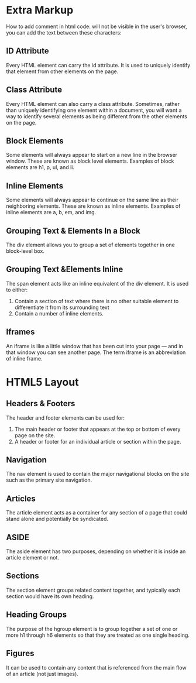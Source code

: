 # Extra Markup

How to add comment in html code:
will not be visible in the user's browser, you can add the text between these characters:
<!-- comment goes here -->

## ID Attribute
Every HTML element can carry the id attribute. It is used to uniquely identify that element from other elements on the page.

## Class Attribute
Every HTML element can also carry a class attribute. Sometimes, rather than uniquely identifying one element within a document, you will want a way to identify several elements as being different from the other elements on the page.

## Block Elements
Some elements will always appear to start on a new line in the browser window. These are known as block level elements.
Examples of block elements are h1, p, ul, and li.

## Inline Elements
Some elements will always appear to continue on the same line as their neighboring elements. These are known as inline elements. Examples of inline elements are a, b, em, and img.

## Grouping Text & Elements In a Block
The div element allows you to group a set of elements together in one block-level box.


## Grouping Text &Elements Inline
The span element acts like an inline equivalent of the div element. It is used to either:
1. Contain a section of text where there is no other suitable element to differentiate it from its surrounding text
2. Contain a number of inline elements.

## Iframes
An iframe is like a little window that has been cut into your page — and in that window you can see another page. The term iframe is an abbreviation of inline frame.

# HTML5 Layout

## Headers & Footers
The header and footer elements can be used for:
1. The main header or footer that appears at the top or bottom of every page on the site.
2. A header or footer for an individual article or section within the page.


## Navigation
The nav element is used to contain the major navigational blocks on the site such as the primary site navigation.


## Articles
The article element acts as a container for any section of a page that could stand alone and potentially be syndicated.

## ASIDE
The aside element has two purposes, depending on whether it is inside an article element or not.

## Sections
The section element groups related content together, and typically each section would have its own heading.

## Heading Groups
The purpose of the hgroup element is to group together a set of one or more h1 through h6 elements so that they are treated as one single heading.

## Figures
It can be used to contain any content that is referenced from the main flow of an article (not just images).
